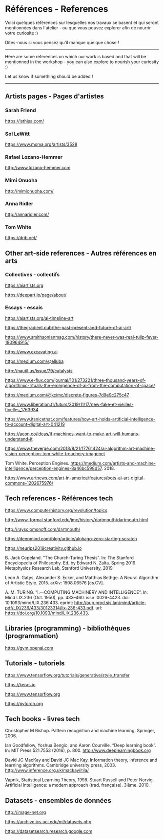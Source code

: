 # Références - References

Voici quelques références sur lesquelles nos travaux se basent et qui seront mentionnées dans l'atelier - ou que vous pouvez explorer afin de nourrir votre curiosité :)

Dites-nous si vous pensez qu'il manque quelque chose !

---

Here are some references on which our work is based and that will be mentionned in the workshop - you can also explore to nourish your curiosity :) 

Let us know if something should be added !

---

## Artists pages - Pages d'artistes

### Sarah Friend

https://isthisa.com/

### Sol LeWitt

https://www.moma.org/artists/3528

### Rafael Lozano-Hemmer

http://www.lozano-hemmer.com

### Mimi Onuoha

http://mimionuoha.com/

### Anna Ridler

http://annaridler.com/


### Tom White

https://drib.net/


## Other art-side references - Autres références en arts

### Collectives - collectifs

https://aiartists.org

https://deepart.io/page/about/

### Essays - essais

https://aiartists.org/ai-timeline-art

https://thegradient.pub/the-past-present-and-future-of-ai-art/

https://www.smithsonianmag.com/history/there-never-was-real-tulip-fever-180964915/

https://www.excavating.ai

https://medium.com/@elluba

http://nautil.us/issue/79/catalysts

https://www.e-flux.com/journal/101/273221/three-thousand-years-of-algorithmic-rituals-the-emergence-of-ai-from-the-computation-of-space/

https://medium.com/@kcimc/discrete-figures-7d9e9c275c47

https://www.liberation.fr/futurs/2019/11/17/new-fake-et-vieilles-ficelles_1763934

https://www.itsnicethat.com/features/how-art-holds-artificial-intelligence-to-account-digital-art-041219

https://aeon.co/ideas/if-machines-want-to-make-art-will-humans-understand-it

https://www.theverge.com/2018/8/21/17761424/ai-algorithm-art-machine-vision-perception-tom-white-treachery-imagenet

Tom White. Perception Engines. https://medium.com/artists-and-machine-intelligence/perception-engines-8a46bc598d57. 2018.

https://www.artnews.com/art-in-america/features/bots-ai-art-digital-commons-1202675976/

## Tech references - Références tech

https://www.computerhistory.org/revolution/topics

http://www-formal.stanford.edu/jmc/history/dartmouth/dartmouth.html

http://raysolomonoff.com/dartmouth/

https://deepmind.com/blog/article/alphago-zero-starting-scratch

https://neurips2019creativity.github.io

B. Jack Copeland. “The Church-Turing Thesis”. In: The Stanford Encyclopedia of Philosophy. Ed. by Edward N. Zalta. Spring 2019. Metaphysics Research Lab, Stanford University, 2019.

Leon A. Gatys, Alexander S. Ecker, and Matthias Bethge. A Neural Algorithm of Artistic Style. 2015. arXiv: 1508.06576 [cs.CV].

A. M. TURING. “I.—COMPUTING MACHINERY AND INTELLIGENCE”. In: Mind LIX.236 (Oct. 1950), pp. 433–460. issn: 0026-4423. doi: 10.1093/mind/LIX.236.433. eprint: http://oup.prod.sis.lan/mind/article-pdf/LIX/236/433/30123314/lix-236-433.pdf. url: https://doi.org/10.1093/mind/LIX.236.433.

## Libraries (programming) - bibliothèques (programmation)

https://gym.openai.com

## Tutorials - tutoriels

https://www.tensorflow.org/tutorials/generative/style_transfer

https://keras.io

https://www.tensorflow.org

https://pytorch.org

## Tech books - livres tech

Christopher M Bishop. Pattern recognition and machine learning. Springer, 2006.

Ian Goodfellow, Yoshua Bengio, and Aaron Courville. “Deep learning book”. In: MIT Press 521.7553 (2016), p. 800. http://www.deeplearningbook.org 

David JC MacKay and David JC Mac Kay. Information theory, inference and learning algorithms. Cambridge university press, 2003. http://www.inference.org.uk/mackay/itila/

Vapnik, Statistical Learning Theory, 1998.
Stuart Russell and Peter Norvig. Artificial Intelligence: a modern approach (trad. française). 3ième. 2010.

## Datasets - ensembles de données

http://image-net.org

https://archive.ics.uci.edu/ml/datasets.php

https://datasetsearch.research.google.com







